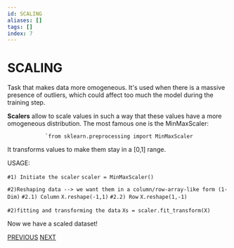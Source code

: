 ```yaml
---
id: SCALING
aliases: []
tags: []
index: 7
---
```


# SCALING

Task that makes data more omogeneous. It's used when there is a massive presence of outliers, which could affect too much the model during the training step.

**Scalers** allow to scale values in such a way that these values have a more omogeneous distribution. The most famous one is the MinMaxScaler:

				`from sklearn.preprocessing import MinMaxScaler

It transforms values to make them stay in a [0,1] range.

USAGE:

`#1) Initiate the scaler`
`scaler = MinMaxScaler()`

`#2)Reshaping data --> we want them in a column/row-array-like form (1-Dim)`
	`#2.1) Column`
		`X.reshape(-1,1)`
	`#2.2) Row`
		`X.reshape(1,-1)`

`#2)fitting and transforming the data`
`Xs = scaler.fit_transform(X)`

Now we have a scaled dataset!

[PREVIOUS](DIMENSIONALITY_REDUCTION.md) [NEXT](SAMPLING.md)
